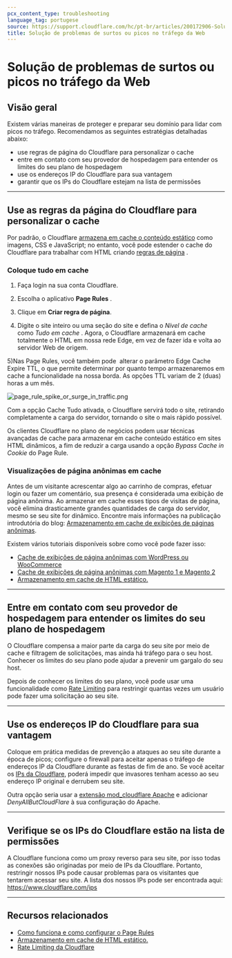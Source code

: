```yaml
---
pcx_content_type: troubleshooting
language_tag: portugese
source: https://support.cloudflare.com/hc/pt-br/articles/200172906-Solu%C3%A7%C3%A3o-de-problemas-de-surtos-ou-picos-no-tr%C3%A1fego-da-Web
title: Solução de problemas de surtos ou picos no tráfego da Web
---
```


# Solução de problemas de surtos ou picos no tráfego da Web

## Visão geral

Existem várias maneiras de proteger e preparar seu domínio para lidar com picos no tráfego. Recomendamos as seguintes estratégias detalhadas abaixo:

-   use regras de página do Cloudflare para personalizar o cache
-   entre em contato com seu provedor de hospedagem para entender os limites do seu plano de hospedagem
-   use os endereços IP do Cloudflare para sua vantagem
-   garantir que os IPs do Cloudflare estejam na lista de permissões

___

## Use as regras da página do Cloudflare para personalizar o cache

Por padrão, o Cloudflare [armazena em cache o conteúdo estático](https://support.cloudflare.com/hc/en-us/articles/200172516-Which-file-extensions-does-CloudFlare-cache-for-static-content-) como imagens, CSS e JavaScript; no entanto, você pode estender o cache do Cloudflare para trabalhar com HTML criando [regras de página](https://support.cloudflare.com/hc/en-us/articles/218411427-Understanding-and-Configuring-Cloudflare-Page-Rules-Page-Rules-Tutorial-) .

### Coloque tudo em cache

1. Faça login na sua conta Cloudflare.

2. Escolha o aplicativo **Page Rules** .

3. Clique em **Criar regra de página**.

4. Digite o site inteiro ou uma seção do site e defina o _Nível de cache_ como _Tudo em cache_ . Agora, o Cloudflare armazenará em cache totalmente o HTML em nossa rede Edge, em vez de fazer ida e volta ao servidor Web de origem.

5)Nas Page Rules, você também pode  alterar o parâmetro Edge Cache Expire TTL, o que permite determinar por quanto tempo armazenaremos em cache a funcionalidade na nossa borda. As opções TTL variam de 2 (duas) horas a um mês.

![page_rule_spike_or_surge_in_traffic.png](/images/support/page_rule_spike_or_surge_in_traffic.png)

Com a opção Cache Tudo ativada, o Cloudflare servirá todo o site, retirando completamente a carga do servidor, tornando o site o mais rápido possível.

Os clientes Cloudflare no plano de negócios podem usar técnicas avançadas de cache para armazenar em cache conteúdo estático em sites HTML dinâmicos, a fim de reduzir a carga usando a opção _Bypass Cache in Cookie_ do Page Rule.

### Visualizações de página anônimas em cache

Antes de um visitante acrescentar algo ao carrinho de compras, efetuar login ou fazer um comentário, sua presença é considerada uma exibição de página anônima. Ao armazenar em cache esses tipos de visitas de página, você elimina drasticamente grandes quantidades de carga do servidor, mesmo se seu site for dinâmico. Encontre mais informações na publicação introdutória do blog: [Armazenamento em cache de exibições de páginas anônimas](https://blog.cloudflare.com/caching-anonymous-page-views/).

Existem vários tutoriais disponíveis sobre como você pode fazer isso:

-   [Cache de exibições de página anônimas com WordPress ou WooCommerce](https://support.cloudflare.com/hc/en-us/articles/236166048)
-   [Cache de exibições de página anônimas com Magento 1 e Magento 2](https://support.cloudflare.com/hc/en-us/articles/236168808)
-   [Armazenamento em cache de HTML estático.](https://support.cloudflare.com/hc/articles/202775670)

___

## Entre em contato com seu provedor de hospedagem para entender os limites do seu plano de hospedagem

O Cloudflare compensa a maior parte da carga do seu site por meio de cache e filtragem de solicitações, mas ainda há tráfego para o seu host. Conhecer os limites do seu plano pode ajudar a prevenir um gargalo do seu host.

Depois de conhecer os limites do seu plano, você pode usar uma funcionalidade como [Rate Limiting](https://support.cloudflare.com/hc/articles/115001635128) para restringir quantas vezes um usuário pode fazer uma solicitação ao seu site.

___

## Use os endereços IP do Cloudflare para sua vantagem

Coloque em prática medidas de prevenção a ataques ao seu site durante a época de picos; configure o firewall para aceitar apenas o tráfego de endereços IP da Cloudflare durante as festas de fim de ano. Se você aceitar os [IPs da Cloudflare](https://www.cloudflare.com/ips), poderá impedir que invasores tenham acesso ao seu endereço IP original e derrubem seu site.

Outra opção seria usar a [extensão mod\_cloudflare Apache](https://www.cloudflare.com/technical-resources/#mod_cloudflare) e adicionar _DenyAllButCloudFlare_ à sua configuração do Apache.

___

## Verifique se os IPs do Cloudflare estão na lista de permissões

A Cloudflare funciona como um proxy reverso para seu site, por isso todas as conexões são originadas por meio de IPs da Cloudflare. Portanto, restringir nossos IPs pode causar problemas para os visitantes que tentarem acessar seu site. A lista dos nossos IPs pode ser encontrada aqui: [https://www.cloudflare.com/ips  
](https://www.cloudflare.com/ips)

___

## Recursos relacionados

-   [Como funciona e como configurar o Page Rules](https://support.cloudflare.com/hc/en-us/articles/218411427-Understanding-and-Configuring-Cloudflare-Page-Rules-Page-Rules-Tutorial-)
-   [Armazenamento em cache de HTML estático.](https://support.cloudflare.com/hc/articles/202775670)
-   [Rate Limiting da Cloudflare](https://support.cloudflare.com/hc/articles/115001635128)
